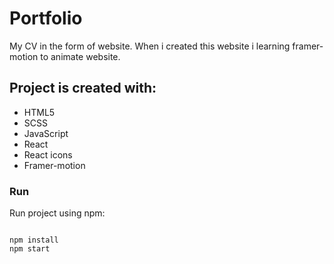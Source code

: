 <h1>Portfolio</h1>
<p>My CV in the form of website. When i created this website i learning framer-motion to animate website.</p>

<h2>Project is created with:</h2>
<ul>
  <li>HTML5</li>
  <li>SCSS</li>
  <li>JavaScript</li>
  <li>React</li>
  <li>React icons</li>
  <li>Framer-motion</li>
 </ul>
 
<h3>Run</h3>
<p>Run project using npm: </p>

```

npm install
npm start
